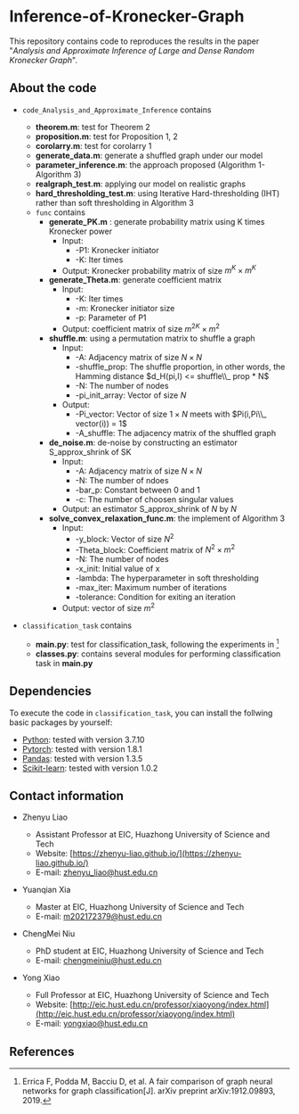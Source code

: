 # Inference-of-Kronecker-Graph
This repository contains code to reproduces the results in the paper "*Analysis and Approximate Inference of
Large and Dense Random Kronecker Graph*".
## About the code
* `code_Analysis_and_Approximate_Inference` contains 
  * **theorem.m**: test for Theorem 2
  * **proposition.m**: test for Proposition 1, 2
  * **corolarry.m**: test for corolarry 1
  * **generate_data.m**: generate a shuffled graph under our model
  * **parameter_inference.m**: the approach proposed (Algorithm 1- Algorithm 3)
  * **realgraph_test.m**: applying our model on realistic graphs
  * **hard_thresholding_test.m**: using Iterative Hard-thresholding (IHT) rather than soft thresholding in Algorithm 3
  * `func` contains 
    * **generate_PK.m** : generate probability matrix using K times Kronecker power
      * Input:
        * -P1: Kronecker initiator
        * -K: Iter times
      * Output: Kronecker probability matrix of size $m^K \times m^K$
    * **generate_Theta.m**: generate coefficient matrix
      * Input: 
        * -K: Iter times
        * -m: Kronecker initiator size
        * -p: Parameter of P1
      * Output: coefficient matrix of size $m^{2K} \times m^2$ 
    * **shuffle.m**: using a permutation matrix to shuffle a graph
      * Input: 
          * -A: Adjacency matrix of size $N \times N$
          * -shuffle_prop: The shuffle proportion, in other words, the Hamming distance $d_H(pi,I) <= shuffle\\_ prop * N$
          * -N: The number of nodes
          * -pi_init_array: Vector of size $N$
       * Output:
          * -Pi_vector: Vector of size $1 \times N$ meets with $Pi(i,Pi\\_ vector(i)) = 1$
          * -A_shuffle: The adjacency matrix of the shuffled graph
     * **de_noise.m**: de-noise by constructing an estimator S_approx_shrink of SK
       * Input:
         * -A:  Adjacency matrix of size $N \times N$
         * -N: The number of ndoes
         * -bar_p: Constant between $0$ and $1$
         * -c: The number of choosen singular values
       * Output: an estimator S_approx_shrink of $N$ by $N$
     * **solve_convex_relaxation_func.m**: the implement of Algorithm 3
        * Input: 
          * -y_block: Vector of size $N^2$
          * -Theta_block: Coefficient matrix of $N^2 \times m^2$
          * -N: The number of nodes
          * -x_init: Initial value of x
          * -lambda: The hyperparameter in soft thresholding
          * -max_iter: Maximum number of iterations
          * -tolerance: Condition for exiting an iteration
        * Output: vector of size $m^2$
     
* `classification_task` contains 
  * **main.py**: test for classification_task, following the experiments in [^1]
  * **classes.py**: contains several modules for performing classification task in **main.py**
    
  
## Dependencies
To execute the code in `classification_task`, you can install the follwing basic packages by yourself:
* [Python](https://www.python.org/): tested with version 3.7.10
* [Pytorch](https://pytorch.org/): tested with version 1.8.1
* [Pandas](https://pandas.pydata.org/): tested with version 1.3.5
* [Scikit-learn](https://scikit-learn.org/stable/): tested with version 1.0.2

## Contact information
* Zhenyu Liao
  * Assistant Professor at EIC, Huazhong University of Science and Tech
  * Website: [https://zhenyu-liao.github.io/](https://zhenyu-liao.github.io/)
  * E-mail: [zhenyu_liao@hust.edu.cn](mailto:zhenyu_liao@hust.edu.cn)

* Yuanqian Xia
  * Master at EIC, Huazhong University of Science and Tech
  * E-mail: [m202172379@hust.edu.cn](mailto:m202172379@hust.edu.cn)

* ChengMei Niu
  * PhD student at EIC, Huazhong University of Science and Tech
  * E-mail: [chengmeiniu@hust.edu.cn](mailto:chengmeiniu@hust.edu.cn)

* Yong Xiao
  * Full Professor at EIC, Huazhong University of Science and Tech
  * Website: [http://eic.hust.edu.cn/professor/xiaoyong/index.html](http://eic.hust.edu.cn/professor/xiaoyong/index.html)
  * E-mail: [yongxiao@hust.edu.cn](mailto:yongxiao@hust.edu.cn)

## References
[^1]:  Errica F, Podda M, Bacciu D, et al. A fair comparison of graph neural networks for graph classification[J]. arXiv preprint arXiv:1912.09893, 2019.
